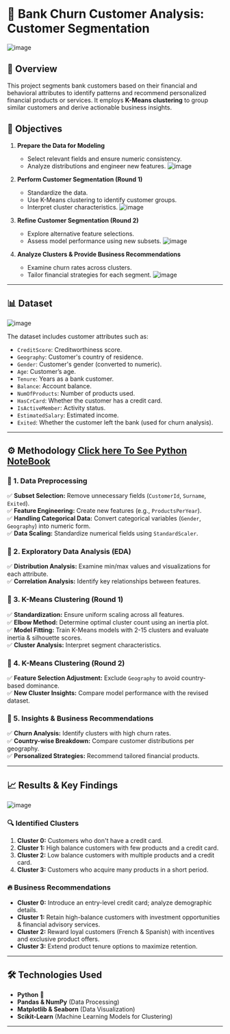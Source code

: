 # 🏦 Bank Churn Customer Analysis: Customer Segmentation

![image](https://github.com/user-attachments/assets/73943f63-3daa-4c7d-aacd-049011ede6df)


## 📌 Overview
This project segments bank customers based on their financial and behavioral attributes to identify patterns and recommend personalized financial products or services. It employs **K-Means clustering** to group similar customers and derive actionable business insights.

## 🎯 Objectives
1. **Prepare the Data for Modeling**  
   - Select relevant fields and ensure numeric consistency.
   - Analyze distributions and engineer new features.
     ![image](https://github.com/user-attachments/assets/71e7f58d-81fe-43be-9037-77369841c8c1)

   
2. **Perform Customer Segmentation (Round 1)**  
   - Standardize the data.
   - Use K-Means clustering to identify customer groups.
   - Interpret cluster characteristics.
     ![image](https://github.com/user-attachments/assets/54e654c7-67d9-429c-bcf5-cc4991e82b60)


3. **Refine Customer Segmentation (Round 2)**  
   - Explore alternative feature selections.
   - Assess model performance using new subsets.
     ![image](https://github.com/user-attachments/assets/539b0bec-c713-487b-ad0b-49d93fafb7d0)


4. **Analyze Clusters & Provide Business Recommendations**  
   - Examine churn rates across clusters.
   - Tailor financial strategies for each segment.
     ![image](https://github.com/user-attachments/assets/f852fde6-a219-4e80-b00d-132388135dad)

---

## 📊 Dataset
![image](https://github.com/user-attachments/assets/293af4c1-51cd-459e-92b1-78bcc4b261f1)

The dataset includes customer attributes such as:
- `CreditScore`: Creditworthiness score.
- `Geography`: Customer's country of residence.
- `Gender`: Customer's gender (converted to numeric).
- `Age`: Customer’s age.
- `Tenure`: Years as a bank customer.
- `Balance`: Account balance.
- `NumOfProducts`: Number of products used.
- `HasCrCard`: Whether the customer has a credit card.
- `IsActiveMember`: Activity status.
- `EstimatedSalary`: Estimated income.
- `Exited`: Whether the customer left the bank (used for churn analysis).

---

## ⚙️ Methodology [Click here To See Python NoteBook](https://github.com/BI-with-Sabbir/Data-Driven-Decision-Making-Using-Python/blob/main/Bank%20Customer%20Segmentation/Bank%20Customer%20Segmentation.pdf)

### 📌 1. Data Preprocessing
✅ **Subset Selection:** Remove unnecessary fields (`CustomerId`, `Surname`, `Exited`).  
✅ **Feature Engineering:** Create new features (e.g., `ProductsPerYear`).  
✅ **Handling Categorical Data:** Convert categorical variables (`Gender`, `Geography`) into numeric form.  
✅ **Data Scaling:** Standardize numerical fields using `StandardScaler`.

### 📌 2. Exploratory Data Analysis (EDA)
✅ **Distribution Analysis:** Examine min/max values and visualizations for each attribute.  
✅ **Correlation Analysis:** Identify key relationships between features.

### 📌 3. K-Means Clustering (Round 1)
✅ **Standardization:** Ensure uniform scaling across all features.  
✅ **Elbow Method:** Determine optimal cluster count using an inertia plot.  
✅ **Model Fitting:** Train K-Means models with 2-15 clusters and evaluate inertia & silhouette scores.  
✅ **Cluster Analysis:** Interpret segment characteristics.

### 📌 4. K-Means Clustering (Round 2)
✅ **Feature Selection Adjustment:** Exclude `Geography` to avoid country-based dominance.  
✅ **New Cluster Insights:** Compare model performance with the revised dataset.

### 📌 5. Insights & Business Recommendations
✅ **Churn Analysis:** Identify clusters with high churn rates.  
✅ **Country-wise Breakdown:** Compare customer distributions per geography.  
✅ **Personalized Strategies:** Recommend tailored financial products.

---

## 📈 Results & Key Findings
![image](https://github.com/user-attachments/assets/83357776-7339-4c76-abc6-ebafb3af4d60)


### 🔍 Identified Clusters
1. **Cluster 0:** Customers who don't have a credit card.  
2. **Cluster 1:** High balance customers with few products and a credit card.  
3. **Cluster 2:** Low balance customers with multiple products and a credit card.  
4. **Cluster 3:** Customers who acquire many products in a short period.  

### 🔥 Business Recommendations
- **Cluster 0:** Introduce an entry-level credit card; analyze demographic details.  
- **Cluster 1:** Retain high-balance customers with investment opportunities & financial advisory services.  
- **Cluster 2:** Reward loyal customers (French & Spanish) with incentives and exclusive product offers.  
- **Cluster 3:** Extend product tenure options to maximize retention.

---

## 🛠️ Technologies Used
- **Python** 🐍
- **Pandas & NumPy** (Data Processing)
- **Matplotlib & Seaborn** (Data Visualization)
- **Scikit-Learn** (Machine Learning Models for Clustering)

---

